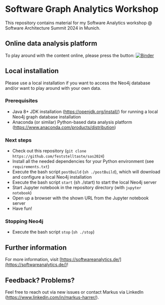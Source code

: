 # Software Graph Analytics Workshop

This repository contains material for my Software Analytics workshop  @ Software Architecture Summit 2024 in Munich.

## Online data analysis platform
To play around with the content online, please press the button: [![Binder](https://mybinder.org/badge_logo.svg)](https://mybinder.org/v2/gh/feststelltaste/sas2024/HEAD?urlpath=%2Fnotebooks%2F)

## Local installation

Please use a local installation if you want to access the Neo4j database and/or want to play around with your own data.

### Prerequisites
- Java 8+ JDK installation (https://openjdk.org/install/) for running a local Neo4j graph database installation
- Anaconda (or similar) Python-based data analysis platform (https://www.anaconda.com/products/distribution)

### Next steps
- Check out this repository (`git clone https://github.com/feststelltaste/sas2024`)
- Install all the needed dependencies for your Python environment (see `requirements.txt`)
- Execute the bash script `postBuild` (`sh ./postBuild`), which will download and configure a local Neo4j installation
- Execute the bash script `start` (sh ./start) to start the local Neo4j server
- Start Jupyter notebook in the repository directory (with `jupyter notebook`)
- Open up a browser with the shown URL from the Jupyter notebook server
- Have fun!

### Stopping Neo4j
- Execute the bash script `stop` (`sh ./stop`)

## Further information

For more information, visit [https://softwareanalytics.de/](https://softwareanalytics.de/)!

## Feedback? Problems?

Feel free to reach out via new issues or contact Markus via LinkedIn (https://www.linkedin.com/in/markus-harrer/).

